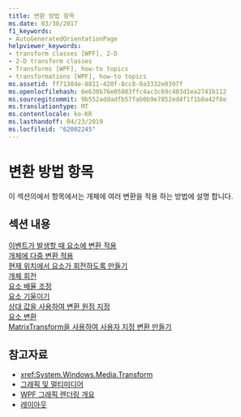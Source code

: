 ```yaml
---
title: 변환 방법 항목
ms.date: 03/30/2017
f1_keywords:
- AutoGeneratedOrientationPage
helpviewer_keywords:
- transform classes [WPF], 2-D
- 2-D transform classes
- Transforms [WPF], how-to topics
- transformations [WPF], how-to topics
ms.assetid: ff71384e-8811-420f-8cc8-0a3332e0397f
ms.openlocfilehash: 6e630b76e05803ffc4ac3c69c403d1ea2741b112
ms.sourcegitcommit: 9b552addadfb57fab0b9e7852ed4f1f1b8a42f8e
ms.translationtype: MT
ms.contentlocale: ko-KR
ms.lasthandoff: 04/23/2019
ms.locfileid: "62002245"
---
```

# <a name="transformations-how-to-topics"></a>변환 방법 항목
이 섹션의에서 항목에서는 개체에 여러 변환을 적용 하는 방법에 설명 합니다.  
  
## <a name="in-this-section"></a>섹션 내용  
 [이벤트가 발생할 때 요소에 변환 적용](how-to-apply-a-transform-to-an-element-when-an-event-occurs.md)  
 [개체에 다중 변환 적용](how-to-apply-multiple-transforms-to-an-object.md)  
 [현재 위치에서 요소가 회전하도록 만들기](how-to-make-an-element-spin-in-place.md)  
 [개체 회전](how-to-rotate-an-object.md)  
 [요소 배율 조정](how-to-scale-an-element.md)  
 [요소 기울이기](how-to-skew-an-element.md)  
 [상대 값을 사용하여 변환 원점 지정](how-to-specify-the-origin-of-a-transform-by-using-relative-values.md)  
 [요소 변환](how-to-translate-an-element.md)  
 [MatrixTransform을 사용하여 사용자 지정 변환 만들기](how-to-use-a-matrixtransform-to-create-custom-transforms.md)  
  
## <a name="see-also"></a>참고자료

- <xref:System.Windows.Media.Transform>
- [그래픽 및 멀티미디어](index.md)
- [WPF 그래픽 렌더링 개요](wpf-graphics-rendering-overview.md)
- [레이아웃](../advanced/layout.md)
